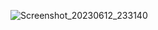 ![Screenshot_20230612_233140](https://github.com/goutam2597/ShoppingListLiveTest/assets/134217195/2504cea2-5d93-4d59-be72-2b1195736031)
